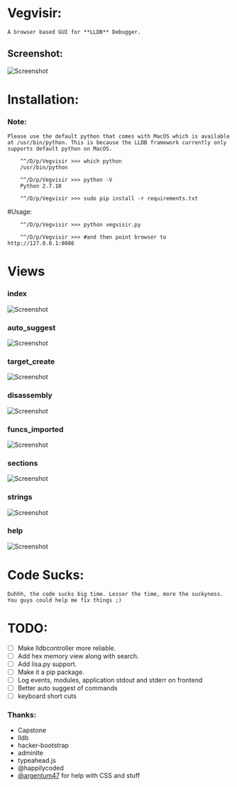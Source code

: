 # Vegvisir:

	A browser based GUI for **LLDB** Debugger. 

## Screenshot:
![Screenshot](https://raw.githubusercontent.com/ant4g0nist/vegvisir/master/Screenshots/target_create.png)

# Installation:

### Note:
 	Please use the default python that comes with MacOS which is available at /usr/bin/python. This is because the LLDB framework currently only supports default python on MacOS.

~~~
	^^/D/p/Vegvisir >>> which python
	/usr/bin/python

	^^/D/p/Vegvisir >>> python -V
	Python 2.7.10
	
	^^/D/p/Vegvisir >>> sudo pip install -r requirements.txt

~~~

#Usage:

~~~
	^^/D/p/Vegvisir >>> python vegvisir.py

	^^/D/p/Vegvisir >>> #and then point browser to http://127.0.0.1:8086
~~~


# Views

### index
![Screenshot](https://raw.githubusercontent.com/ant4g0nist/vegvisir/master/Screenshots/blank.png)

### auto_suggest
![Screenshot](https://raw.githubusercontent.com/ant4g0nist/vegvisir/master/Screenshots/auto_suggest.png)

### target_create
![Screenshot](https://raw.githubusercontent.com/ant4g0nist/vegvisir/master/Screenshots/target_create.png)

### disassembly
![Screenshot](https://raw.githubusercontent.com/ant4g0nist/vegvisir/master/Screenshots/funcs.png)

### funcs_imported
![Screenshot](https://raw.githubusercontent.com/ant4g0nist/vegvisir/master/Screenshots/funcs_imported.png)

### sections
![Screenshot](https://raw.githubusercontent.com/ant4g0nist/vegvisir/master/Screenshots/sections.png)

### strings
![Screenshot](https://raw.githubusercontent.com/ant4g0nist/vegvisir/master/Screenshots/strings.png)

### help
![Screenshot](https://raw.githubusercontent.com/ant4g0nist/vegvisir/master/Screenshots/help.png)


# Code Sucks:
	Duhhh, the code sucks big time. Lesser the time, more the suckyness. You guys could help me fix things ;)

# TODO:

- [ ] Make lldbcontroller more reliable.
- [ ] Add hex memory view along with search.
- [ ] Add lisa.py support.
- [ ] Make it a pip package.
- [ ] Log events, modules, application stdout and stderr on frontend
- [ ] Better auto suggest of commands
- [ ] keyboard short cuts

### Thanks:

- Capstone
- lldb
- hacker-bootstrap
- adminlte
- typeahead.js
- @happilycoded 
- [@argentum47](https://github.com/argentum47) for help with CSS and stuff

